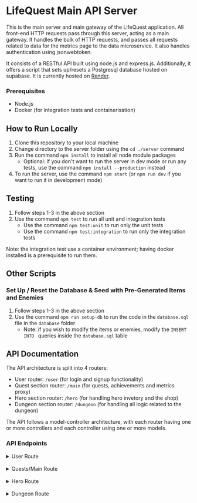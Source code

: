 # LifeQuest Main API Server

This is the main server and main gateway of the LifeQuest application. All front-end HTTP requests pass through this server, acting as a main gateway. It handles the bulk of HTTP requests, and passes all requests related to data for the metrics page to the data microservice. It also handles authentication using jsonwebtoken. 

It consists of a RESTful API built using node.js and express.js. Additionally, it offers a script that sets up/resets a Postgresql database hosted on supabase. It is currently hosted on [Render](https://lifequest-api.onrender.com).

### Prerequisites
- Node.js
- Docker (for integration tests and containerisation)

## How to Run Locally
1. Clone this repository to your local machine
2. Change directory to the server folder using the `cd ./server` command
3. Run the command `npm install` to install all node module packages
    - Optional: if you don't want to run the server in dev mode or run any tests, use the command `npm install --production` instead
4. To run the server, use the command `npm start` (or `npm run dev` if you want to run it in development mode)

## Testing
1. Follow steps 1-3 in the above section
2. Use the command `npm test` to run all unit and integration tests
    - Use the command `npm test:unit` to run only the unit tests
    - Use the command `npm test:integration` to run only the integration tests

Note: the integration test use a container environment; having docker installed is a prerequisite to run them.

## Other Scripts

### Set Up / Reset the Database & Seed with Pre-Generated Items and Enemies
1. Follow steps 1-3 in the above section
2. Use the command `npm run setup-db` to run the code in the `database.sql` file in the `database` folder
    - Note: if you wish to modify the items or enemies, modify the `INSERT INTO ` queries inside the `database.sql` table

## API Documentation

The API architecture is split into 4 routers:
- User router: `/user` (for login and signup functionality)
- Quest section router: `/main` (for quests, achievements and metrics proxy)
- Hero section router: `/hero` (for handling hero invetory and the shop)
- Dungeon section router: `/dungeon` (for handling all logic related to the dungeon)

The API follows a model-controller architecture, with each router having one or more controllers and each controller using one or more models.

### API Endpoints

<details>

<summary>User Route</summary>

<br>

***POST /user/login***

| Key          | Value            | Required |
| ------------ | ---------------- | -------- |
| Content-Type | application/json | Yes      |

| Field      | Type   | Required | Description     |
| ---------- | ------ | -------- | --------------- |
| `username` | string | Yes      | User’s username |
| `password` | string | Yes      | User’s password |

| Code | Meaning               |
| ---- | --------------------- |
| 201  | Login successful      |
| 401  | Authentication failed |

| Field   | Type | Description                      |
| ------- | ---- | -------------------------------- |
| `token` | JWT  | JSON Web Token for authorization |

<br>

***POST /user/signup***

| Key          | Value            | Required |
| ------------ | ---------------- | -------- |
| Content-Type | application/json | Yes      |

| Field           | Type   | Required | Description      |
| --------------- | ------ | -------- | ---------------- |
| `fullname`      | string | Yes      | User’s full name |
| `username`      | string | Yes      | User’s username  |
| `date_of_birth` | string | Yes      | User’s date of birth |
| `email`         | string | Yes      | User’s email |
| `password`      | string | Yes      | User’s password  |

| Code | Meaning               |
| ---- | --------------------- |
| 201  | Login successful      |
| 401  | Authentication failed |

| Field   | Type | Description                      |
| ------- | ---- | -------------------------------- |
| `token` | JWT  | JSON Web Token for authorization |

</details>

<br>

<details>

<summary>Quests/Main Route</summary>

<br>

***GET /main/quests***

| Key           | Value            | Required |
| ------------- | ---------------- | -------- |
| Authorization | jsonwebtoken     | Yes      |
| Content-Type  | application/json | Yes      |

*`No Request Body`*

| Code | Meaning               |
| ---- | --------------------- |
| 200  | Success               |
| 500  | Error                 |

| Field           | Type    | Description                      |
| --------------- | ------- | -------------------------------- |
| `quests`        | array   | Array of user quests             |
| `hero`          | object  | Information on user's hero       |

<br>

***POST /main/quests***

| Key           | Value            | Required |
| ------------- | ---------------- | -------- |
| Authorization | jsonwebtoken     | Yes      |
| Content-Type  | application/json | Yes      |

| Field           | Type   | Required | Description        |
| --------------- | ------ | -------- | ------------------ |
| `title`         | string | Yes      | Title of new quest |
| `description`   | string | Yes      | Description of new quest |
| `category`      | string | Yes      | Chosen category of new quest |

| Code | Meaning               |
| ---- | --------------------- |
| 200  | Quest Created         |
| 400  | Quest already exists  |
| 400  | Missing input values  |
| 500  | Error                 |

| Field           | Type    | Description                      |
| --------------- | ------- | -------------------------------- |
| `user_id`       | int     | User ID                          |
| `title`         | string  | Title of new quest               |
| `description`   | string  | Description of new quest         |
| `category`      | string  | Category of new quest            |
| `points_value`  | int     | Points received for completing the new quest |
| `completed`     | boolean | Has the user completed this quest? |

<br>

***PATCH /main/quests/:questID/complete***

| Key           | Value            | Required |
| ------------- | ---------------- | -------- |
| Authorization | jsonwebtoken     | Yes      |
| Content-Type  | application/json | Yes      |

| Field           | Type    | Required | Description        |
| --------------- | ------- | -------- | ------------------ |
| `completed`     | boolean | Yes      | Has the user completed this quest? |

| Code | Meaning               |
| ---- | --------------------- |
| 200  | Success               |
| 400  | `completed` must be boolean   |
| 400  | Server Error          |

| Field            | Type    | Description                      |
| ---------------- | ------- | -------------------------------- |
| `completedQuest` | object  | Information on selected quest    |
| `hero`           | object  | User hero details                |

<br>

***PATCH /main/quests/:questID***

| Key           | Value            | Required |
| ------------- | ---------------- | -------- |
| Authorization | jsonwebtoken     | Yes      |
| Content-Type  | application/json | Yes      |

| Field           | Type   | Required | Description        |
| --------------- | ------ | -------- | ------------------ |
| `title`         | string | Yes      | Title of modified quest |
| `description`   | string | Yes      | Description of modified quest |
| `category`      | string | Yes      | Chosen category of modified quest |

| Code | Meaning               |
| ---- | --------------------- |
| 201  | Quest Created         |
| 400  | No changes detected   |
| 400  | Server Error          |

| Field           | Type    | Description                      |
| --------------- | ------- | -------------------------------- |
| `title`         | string  | Title of modified quest          |
| `description`   | string  | Description of modified quest    |
| `category`      | string  | Category of modified quest       |

<br>

***DELETE /main/quests/:questID***

| Key           | Value            | Required |
| ------------- | ---------------- | -------- |
| Authorization | jsonwebtoken     | Yes      |
| Content-Type  | application/json | Yes      |

*`No Request Body`*

| Code | Meaning               |
| ---- | --------------------- |
| 200  | Success               |
| 400  | Server Error          |

| Field           | Type    | Description                      |
| --------------- | ------- | -------------------------------- |
| `deletedQuest`  | object  | An empty pg response object      |

<br>

***GET /main/achievements***

| Key           | Value            | Required |
| ------------- | ---------------- | -------- |
| Authorization | jsonwebtoken     | Yes      |
| Content-Type  | application/json | Yes      |

*`No Request Body`*

| Code | Meaning               |
| ---- | --------------------- |
| 200  | Success               |
| 500  | Server Error          |

| Field            | Type    | Description                      |
| ---------------- | ------- | -------------------------------- |
| `achievements`   | array   | An array of achievement objects  |
| `current_streak` | int     | The current streak               |

<br>

***GET /main/metrics/new_user***

| Key           | Value            | Required |
| ------------- | ---------------- | -------- |
| Authorization | jsonwebtoken     | Yes      |
| Content-Type  | application/json | Yes      |

*`No Request Body`*

| Code | Meaning               |
| ---- | --------------------- |
| 500  | Proxy Failure         |

| Field   | Type    | Description                      |
| ------- | ------- | -------------------------------- |
| `new`   | boolean | Is this a new user (first day)?  |

<br>

***GET /main/metrics/quests***

| Key           | Value            | Required |
| ------------- | ---------------- | -------- |
| Authorization | jsonwebtoken     | Yes      |
| Content-Type  | application/json | Yes      |

*`No Request Body`*

| Code | Meaning               |
| ---- | --------------------- |
| 200  | Success               |
| 500  | Error                 |

| Field           | Type    | Description                      |
| --------------- | ------- | -------------------------------- |
| `quests`        | array   | Array of user quests             |
| `hero`          | object  | Information on user's hero       |

<br>

***GET /main/metrics/:questID***

| Key           | Value            | Required |
| ------------- | ---------------- | -------- |
| Authorization | jsonwebtoken     | Yes      |
| Content-Type  | image/svg+xml    | Yes      |

*`No Request Body`*

| Code | Meaning               |
| ---- | --------------------- |
| 500  | Proxy Failure         |

*`Response Body contains an SVG`*

<br>

***GET /main/metrics/data/:questID***

| Key           | Value            | Required |
| ------------- | ---------------- | -------- |
| Authorization | jsonwebtoken     | Yes      |
| Content-Type  | application/json | Yes      |

*`No Request Body`*

| Code | Meaning               |
| ---- | --------------------- |
| 500  | Proxy Failure         |

| Field            | Type    | Description                      |
| ---------------- | ------- | -------------------------------- |
| `best_streak`    | int     | The best streak for the quest    |
| `current_streak` | int     | The quest's current streak       |
| `last_completed` | int     | No of days since last completion (only for individual quests) |

</details>

<br>

<details>

<summary>Hero Route</summary>

<br>

***GET /hero/user/inventory***

| Key           | Value            | Required |
| ------------- | ---------------- | -------- |
| Authorization | jsonwebtoken     | Yes      |
| Content-Type  | application/json | Yes      |

*`No Request Body`*

| Code | Meaning               |
| ---- | --------------------- |
| 200  | Success               |
| 500  | Error                 |

| Field           | Type    | Description                      |
| --------------- | ------- | -------------------------------- |
| `items`         | array   | Array of items owned by hero     |
| `points`        | int     | Points available for hero to spend |

<br>

***GET /hero/user/shop***

| Key           | Value            | Required |
| ------------- | ---------------- | -------- |
| Authorization | jsonwebtoken     | Yes      |
| Content-Type  | application/json | Yes      |

*`No Request Body`*

| Code | Meaning               |
| ---- | --------------------- |
| 200  | Success               |
| 500  | Error                 |

| Field           | Type    | Description                      |
| --------------- | ------- | -------------------------------- |
| `items`         | array   | Array of items in the shop       |
| `points`        | int     | Points available for hero to spend |

<br>

***POST /hero/user/shop/item***

| Key           | Value            | Required |
| ------------- | ---------------- | -------- |
| Authorization | jsonwebtoken     | Yes      |
| Content-Type  | application/json | Yes      |

| Field           | Type   | Required | Description       |
| --------------- | ------ | -------- | ----------------- |
| `itemid`        | int    | Yes      | ID of chosen item |

| Code | Meaning               |
| ---- | --------------------- |
| 200  | Success               |
| 400  | Insufficient points   |
| 404  | Hero/Item not found   |
| 500  | Server Error          |

| Field           | Type    | Description                      |
| --------------- | ------- | -------------------------------- |
| `points`        | int     | Points available for hero to spend after purchase |
| `items`         | array   | Array of items in hero inventory |
| `shop_items`    | array   | Array of items in the shop       |

<br>

***PATCH /hero/user/inventory/equip***

| Key           | Value            | Required |
| ------------- | ---------------- | -------- |
| Authorization | jsonwebtoken     | Yes      |
| Content-Type  | application/json | Yes      |

| Field           | Type    | Required | Description                    |
| --------------- | ------- | -------- | ------------------------------ |
| `hero_items_id` | int     | Yes      | ID of chosen item in inventory |
| `is_equipped`   | boolean | Yes      | Is the item already equipped?  |

| Code | Meaning               |
| ---- | --------------------- |
| 200  | Success               |
| 404  | Item not found        |
| 500  | Error                 |

| Field           | Type    | Description                      |
| --------------- | ------- | -------------------------------- |
| `message`       | string  | `Item equipped/unequipped successfully` |

</details>

<br>

<details>

<summary>Dungeon Route</summary>

<br>

***GET /dungeon***

| Key           | Value            | Required |
| ------------- | ---------------- | -------- |
| Authorization | jsonwebtoken     | Yes      |
| Content-Type  | application/json | Yes      |

*`No Request Body`*

| Code | Meaning               |
| ---- | --------------------- |
| 200  | Success               |
| 400  | Failure               |

| Field           | Type    | Description                      |
| --------------- | ------- | -------------------------------- |
| `level`         | int     | Current dungeon level            |
| `hero`          | object  | User hero statistics             |
| `enemy`         | object  | Statistics of next enemy         |

<br>

***PATCH /dungeon/battle***

| Key           | Value            | Required |
| ------------- | ---------------- | -------- |
| Authorization | jsonwebtoken     | Yes      |
| Content-Type  | application/json | Yes      |

*`No Request Body`*

| Code | Meaning               |
| ---- | --------------------- |
| 200  | Success               |
| 400  | Failure               |

| Field           | Type    | Description                      |
| --------------- | ------- | -------------------------------- |
| `won`           | int     | True if hero won, False if enemy won  |
| `points_gained` | object  | Points earned from battle (0 if lost) |
| `winnner`       | object  | Details of winner (hero/enemy)   |

</details>